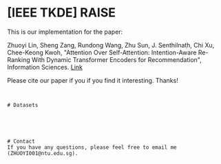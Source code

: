 # [IEEE TKDE] RAISE
This is our implementation for the paper:

Zhuoyi Lin, Sheng Zang, Rundong Wang, Zhu Sun, J. Senthilnath, Chi Xu, Chee-Keong Kwoh, "Attention Over Self-Attention: Intention-Aware Re-Ranking With Dynamic Transformer Encoders for Recommendation", Information Sciences.
[Link](https://arxiv.org/abs/2201.05333)

Please cite our paper if you if you find it interesting. Thanks!
```


# Datasets





# Contact
If you have any questions, please feel free to email me (ZHUOYI001@ntu.edu.sg).
